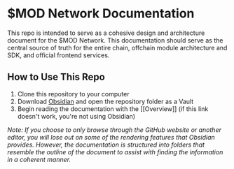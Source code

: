 # $MOD Network Documentation
This repo is intended to serve as a cohesive design and architecture document for the $MOD Network. This documentation should serve as the central source of truth for the entire chain, offchain module architecture and SDK, and official frontend services.

## How to Use This Repo
1. Clone this repository to your computer
2. Download [Obsidian](https://obsidian.md/) and open the repository folder as a Vault
3. Begin reading the documentation with the [[Overview]] (if this link doesn't work, you're not using Obsidian)

*Note: If you choose to only browse through the GitHub website or another editor, you will lose out on some of the rendering features that Obsidian provides. However, the documentation is structured into folders that resemble the outline of the document to assist with finding the information in a coherent manner.*